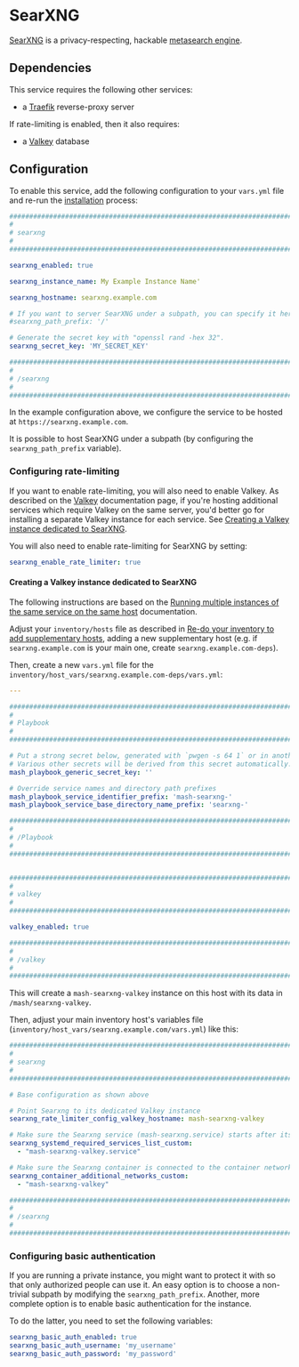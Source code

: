 # SearXNG

[SearXNG](https://github.com/searxng/searxng/) is a privacy-respecting, hackable [metasearch engine](https://en.wikipedia.org/wiki/Metasearch_engine).

## Dependencies

This service requires the following other services:

- a [Traefik](traefik.md) reverse-proxy server

If rate-limiting is enabled, then it also requires:

- a [Valkey](valkey.md) database

## Configuration

To enable this service, add the following configuration to your `vars.yml` file and re-run the [installation](../installing.md) process:

```yaml
########################################################################
#                                                                      #
# searxng                                                              #
#                                                                      #
########################################################################

searxng_enabled: true

searxng_instance_name: My Example Instance Name'

searxng_hostname: searxng.example.com

# If you want to server SearXNG under a subpath, you can specify it here.
#searxng_path_prefix: '/'

# Generate the secret key with "openssl rand -hex 32".
searxng_secret_key: 'MY_SECRET_KEY'

########################################################################
#                                                                      #
# /searxng                                                             #
#                                                                      #
########################################################################
```

In the example configuration above, we configure the service to be hosted at `https://searxng.example.com`.

It is possible to host SearXNG under a subpath (by configuring the `searxng_path_prefix` variable).

### Configuring rate-limiting

If you want to enable rate-limiting, you will also need to enable Valkey. As described on the [Valkey](valkey.md) documentation page, if you're hosting additional services which require Valkey on the same server, you'd better go for installing a separate Valkey instance for each service. See [Creating a Valkey instance dedicated to SearXNG](...).

You will also need to enable rate-limiting for SearXNG by setting:

```yaml
searxng_enable_rate_limiter: true
```

#### Creating a Valkey instance dedicated to SearXNG

The following instructions are based on the [Running multiple instances of the same service on the same host](running-multiple-instances.md#re-do-your-inventory-to-add-supplementary-hosts) documentation.

Adjust your `inventory/hosts` file as described in [Re-do your inventory to add supplementary hosts](../running-multiple-instances.md#re-do-your-inventory-to-add-supplementary-hosts), adding a new supplementary host (e.g. if `searxng.example.com` is your main one, create `searxng.example.com-deps`).

Then, create a new `vars.yml` file for the `inventory/host_vars/searxng.example.com-deps/vars.yml`:

```yaml
---

########################################################################
#                                                                      #
# Playbook                                                             #
#                                                                      #
########################################################################

# Put a strong secret below, generated with `pwgen -s 64 1` or in another way
# Various other secrets will be derived from this secret automatically.
mash_playbook_generic_secret_key: ''

# Override service names and directory path prefixes
mash_playbook_service_identifier_prefix: 'mash-searxng-'
mash_playbook_service_base_directory_name_prefix: 'searxng-'

########################################################################
#                                                                      #
# /Playbook                                                            #
#                                                                      #
########################################################################


########################################################################
#                                                                      #
# valkey                                                               #
#                                                                      #
########################################################################

valkey_enabled: true

########################################################################
#                                                                      #
# /valkey                                                              #
#                                                                      #
########################################################################
```

This will create a `mash-searxng-valkey` instance on this host with its data in `/mash/searxng-valkey`.

Then, adjust your main inventory host's variables file (`inventory/host_vars/searxng.example.com/vars.yml`) like this:

```yaml
########################################################################
#                                                                      #
# searxng                                                              #
#                                                                      #
########################################################################

# Base configuration as shown above

# Point Searxng to its dedicated Valkey instance
searxng_rate_limiter_config_valkey_hostname: mash-searxng-valkey

# Make sure the Searxng service (mash-searxng.service) starts after its dedicated KeyDB service (mash-searxng-valkey.service)
searxng_systemd_required_services_list_custom:
  - "mash-searxng-valkey.service"

# Make sure the Searxng container is connected to the container network of its dedicated KeyDB service (mash-searxng-valkey)
searxng_container_additional_networks_custom:
  - "mash-searxng-valkey"

########################################################################
#                                                                      #
# /searxng                                                             #
#                                                                      #
########################################################################
```

### Configuring basic authentication

If you are running a private instance, you might want to protect it with so that only authorized people can use it. An easy option is to choose a non-trivial subpath by modifying the `searxng_path_prefix`. Another, more complete option is to enable basic authentication for the instance.

To do the latter, you need to set the following variables:

```yaml
searxng_basic_auth_enabled: true
searxng_basic_auth_username: 'my_username'
searxng_basic_auth_password: 'my_password'
```
